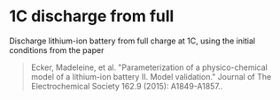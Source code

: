 # 1C discharge from full

Discharge lithium-ion battery from full charge at 1C, using the initial conditions from the paper

> Ecker, Madeleine, et al. "Parameterization of a physico-chemical model of a lithium-ion battery II. Model validation." Journal of The Electrochemical Society 162.9 (2015): A1849-A1857..

